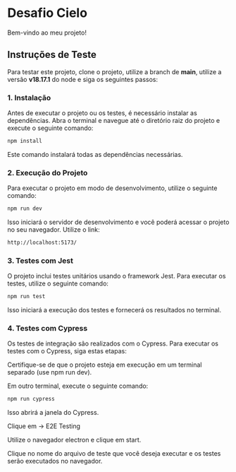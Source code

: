 # Desafio Cielo

Bem-vindo ao meu projeto! 

## Instruções de Teste

Para testar este projeto, clone o projeto, utilize a branch de **main**, utilize a versão **v18.17.1** do node e siga os seguintes passos:

### 1. Instalação

Antes de executar o projeto ou os testes, é necessário instalar as dependências. Abra o terminal e navegue até o diretório raiz do projeto e execute o seguinte comando:

```bash
npm install
```
Este comando instalará todas as dependências necessárias.

### 2. Execução do Projeto
Para executar o projeto em modo de desenvolvimento, utilize o seguinte comando:

```bash
npm run dev
```
Isso iniciará o servidor de desenvolvimento e você poderá acessar o projeto no seu navegador.
Utilize o link: 
```bash
http://localhost:5173/
```

### 3. Testes com Jest
O projeto inclui testes unitários usando o framework Jest. Para executar os testes, utilize o seguinte comando:

```bash
npm run test
```
Isso iniciará a execução dos testes e fornecerá os resultados no terminal.

### 4. Testes com Cypress
Os testes de integração são realizados com o Cypress. Para executar os testes com o Cypress, siga estas etapas:

Certifique-se de que o projeto esteja em execução em um terminal separado (use npm run dev).

Em outro terminal, execute o seguinte comando:

```bash
npm run cypress
```
Isso abrirá a janela do Cypress. 

Clique em -> E2E Testing

Utilize o navegador electron e clique em start.

Clique no nome do arquivo de teste que você deseja executar e os testes serão executados no navegador.
